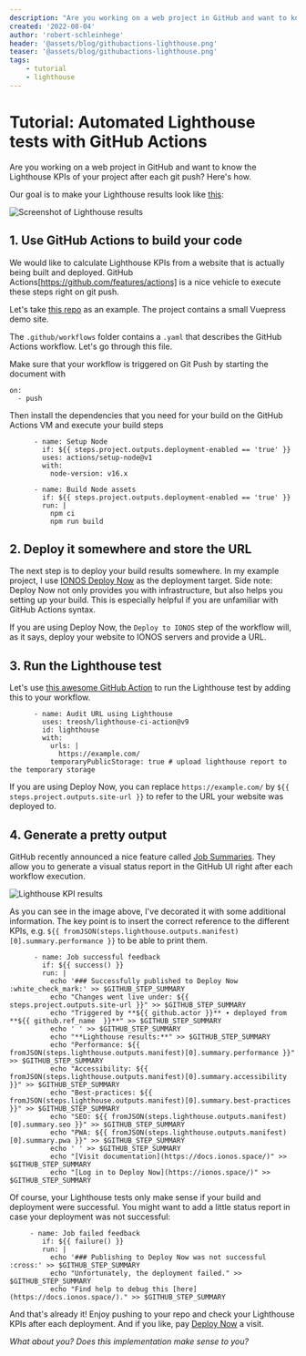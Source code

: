 ```yaml
---
description: "Are you working on a web project in GitHub and want to know the Lighthouse KPIs of your project after each git push? Here is how you can show them directly in GitHub Actions"
created: '2022-08-04'
author: 'robert-schleinhege'
header: '@assets/blog/githubactions-lighthouse.png'
teaser: '@assets/blog/githubactions-lighthouse.png'
tags:
    - tutorial
    - lighthouse
---
```


# Tutorial: Automated Lighthouse tests with GitHub Actions

Are you working on a web project in GitHub and want to know the Lighthouse KPIs of your project after each git push? Here's how.

Our goal is to make your Lighthouse results look like [this](https://github.com/Robert95Sch/lighthouse-action-demo/actions/runs/2803566749):

![Screenshot of Lighthouse results](@assets/blog/screenshot-lighthouse-1.png)

## 1. Use GitHub Actions to build your code 
We would like to calculate Lighthouse KPIs from a website that is actually being built and deployed. GitHub Actions[https://github.com/features/actions] is a nice vehicle to execute these steps right on git push. 

Let's take [this repo](https://github.com/Robert95Sch/lighthouse-action-demo) as an example. The project contains a small Vuepress demo site. 

The `.github/workflows` folder contains a `.yaml` that describes the GitHub Actions workflow. Let's go through this file.

Make sure that your workflow is triggered on Git Push by starting the document with

```
on:
  - push
```

Then install the dependencies that you need for your build on the GitHub Actions VM and execute your build steps 

```
      - name: Setup Node
        if: ${{ steps.project.outputs.deployment-enabled == 'true' }}
        uses: actions/setup-node@v1
        with:
          node-version: v16.x

      - name: Build Node assets
        if: ${{ steps.project.outputs.deployment-enabled == 'true' }}
        run: |
          npm ci
          npm run build

```

## 2. Deploy it somewhere and store the URL
The next step is to deploy your build results somewhere. In my example project, I use [IONOS Deploy Now](https://www.ionos.com/hosting/deploy-now) as the deployment target. Side note: Deploy Now not only provides you with infrastructure, but also helps you setting up your build. This is especially helpful if you are unfamiliar with GitHub Actions syntax. 

If you are using Deploy Now, the `Deploy to IONOS` step of the workflow will, as it says, deploy your website to IONOS servers and provide a URL. 

## 3. Run the Lighthouse test
Let's use [this awesome GitHub Action](https://github.com/marketplace/actions/lighthouse-ci-action) to run the Lighthouse test by adding this to your workflow.

```
      - name: Audit URL using Lighthouse
        uses: treosh/lighthouse-ci-action@v9
        id: lighthouse
        with:
          urls: |
            https://example.com/
          temporaryPublicStorage: true # upload lighthouse report to the temporary storage
```

If you are using Deploy Now, you can replace `https://example.com/` by `${{ steps.project.outputs.site-url }}` to refer to the URL your website was deployed to. 

## 4. Generate a pretty output 
GitHub recently announced a nice feature called [Job Summaries](https://github.blog/2022-05-09-supercharging-github-actions-with-job-summaries/). They allow you to generate a visual status report in the GitHub UI right after each workflow execution.

![Lighthouse KPI results](@assets/blog/screenshot-lighthouse-2.png)

As you can see in the image above, I've decorated it with some additional information. The key point is to insert the correct reference to the different KPIs, e.g. `${{ fromJSON(steps.lighthouse.outputs.manifest)[0].summary.performance }}` to be able to print them. 

```
      - name: Job successful feedback
        if: ${{ success() }}
        run: |
          echo '### Successfully published to Deploy Now :white_check_mark:' >> $GITHUB_STEP_SUMMARY
          echo "Changes went live under: ${{ steps.project.outputs.site-url }}" >> $GITHUB_STEP_SUMMARY
          echo "Triggered by **${{ github.actor	}}** ∙ deployed from **${{ github.ref_name	}}**" >> $GITHUB_STEP_SUMMARY
          echo ' ' >> $GITHUB_STEP_SUMMARY
          echo "**Lighthouse results:**" >> $GITHUB_STEP_SUMMARY
          echo "Performance: ${{ fromJSON(steps.lighthouse.outputs.manifest)[0].summary.performance }}" >> $GITHUB_STEP_SUMMARY
          echo "Accessibility: ${{ fromJSON(steps.lighthouse.outputs.manifest)[0].summary.accessibility }}" >> $GITHUB_STEP_SUMMARY
          echo "Best-practices: ${{ fromJSON(steps.lighthouse.outputs.manifest)[0].summary.best-practices }}" >> $GITHUB_STEP_SUMMARY
          echo "SEO: ${{ fromJSON(steps.lighthouse.outputs.manifest)[0].summary.seo }}" >> $GITHUB_STEP_SUMMARY
          echo "PWA: ${{ fromJSON(steps.lighthouse.outputs.manifest)[0].summary.pwa }}" >> $GITHUB_STEP_SUMMARY
          echo ' ' >> $GITHUB_STEP_SUMMARY
          echo "[Visit documentation](https://docs.ionos.space/)" >> $GITHUB_STEP_SUMMARY
          echo "[Log in to Deploy Now](https://ionos.space/)" >> $GITHUB_STEP_SUMMARY
```

Of course, your Lighthouse tests only make sense if your build and deployment were successful. You might want to add a little status report in case your deployment was not successful: 

```
     - name: Job failed feedback
        if: ${{ failure() }}
        run: |
          echo '### Publishing to Deploy Now was not successful :cross:' >> $GITHUB_STEP_SUMMARY
          echo "Unfortunately, the deployment failed." >> $GITHUB_STEP_SUMMARY
          echo "Find help to debug this [here](https://docs.ionos.space/)." >> $GITHUB_STEP_SUMMARY
```
And that's already it! Enjoy pushing to your repo and check your Lighthouse KPIs after each deployment. And if you like, pay [Deploy Now](https://docs.ionos.space/) a visit. 

_What about you? Does this implementation make sense to you?_




